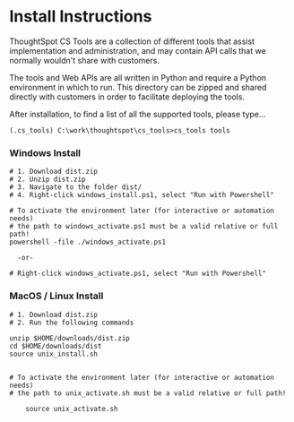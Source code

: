 # Install Instructions

ThoughtSpot CS Tools are a collection of different tools that assist implementation and
administration, and may contain API calls that we normally wouldn't share with
customers.

The tools and Web APIs are all written in Python and require a Python environment in
which to run. This directory can be zipped and shared directly with customers in order
to facilitate deploying the tools.

After installation, to find a list of all the supported tools, please type...
```console
(.cs_tools) C:\work\thoughtspot\cs_tools>cs_tools tools
```

### Windows Install
```console
# 1. Download dist.zip
# 2. Unzip dist.zip
# 3. Navigate to the folder dist/
# 4. Right-click windows_install.ps1, select "Run with Powershell"

# To activate the environment later (for interactive or automation needs)
# the path to windows_activate.ps1 must be a valid relative or full path!
powershell -file ./windows_activate.ps1

  -or-

# Right-click windows_activate.ps1, select "Run with Powershell"
```


### MacOS / Linux Install
```console
# 1. Download dist.zip
# 2. Run the following commands

unzip $HOME/downloads/dist.zip
cd $HOME/downloads/dist
source unix_install.sh


# To activate the environment later (for interactive or automation needs)
# the path to unix_activate.sh must be a valid relative or full path!

    source unix_activate.sh
```

[dist]: ../../dist/
